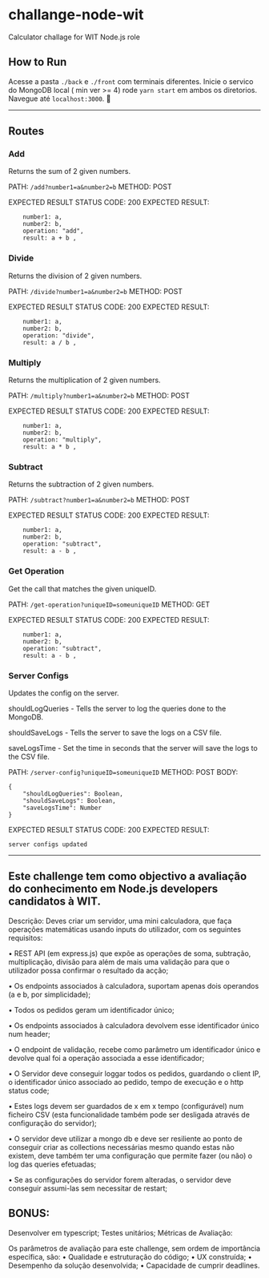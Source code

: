 # challange-node-wit
Calculator challage for WIT Node.js role

## How to Run

Acesse a pasta `./back` e `./front` com terminais diferentes. 
Inicie o servico do MongoDB local ( min ver >= 4)
rode `yarn start` em ambos os diretorios. 
Navegue até `localhost:3000`. :tada:

---

## Routes

### Add
Returns the sum of 2 given numbers.

PATH: `/add?number1=a&number2=b`
METHOD: POST

EXPECTED RESULT STATUS CODE: 200
EXPECTED RESULT: 
``` uniqueId: uuid,
    number1: a,
    number2: b,
    operation: "add",
    result: a + b ,
```

### Divide
Returns the division of 2 given numbers.

PATH: `/divide?number1=a&number2=b`
METHOD: POST

EXPECTED RESULT STATUS CODE: 200
EXPECTED RESULT: 
``` uniqueId: uuid,
    number1: a,
    number2: b,
    operation: "divide",
    result: a / b ,
```

### Multiply
Returns the multiplication of 2 given numbers.


PATH: `/multiply?number1=a&number2=b`
METHOD: POST

EXPECTED RESULT STATUS CODE: 200
EXPECTED RESULT: 
``` uniqueId: uuid,
    number1: a,
    number2: b,
    operation: "multiply",
    result: a * b ,
```

### Subtract
Returns the subtraction of 2 given numbers.


PATH: `/subtract?number1=a&number2=b`
METHOD: POST

EXPECTED RESULT STATUS CODE: 200
EXPECTED RESULT: 
``` uniqueId: uuid,
    number1: a,
    number2: b,
    operation: "subtract",
    result: a - b ,
```

### Get Operation
Get the call that matches the given uniqueID.


PATH: `/get-operation?uniqueID=someuniqueID`
METHOD: GET

EXPECTED RESULT STATUS CODE: 200
EXPECTED RESULT: 
``` uniqueId: uuid,
    number1: a,
    number2: b,
    operation: "subtract",
    result: a - b ,
```

### Server Configs
Updates the config on the server.

shouldLogQueries - Tells the server to log the queries done to the MongoDB.

shouldSaveLogs - Tells the server to save the logs on a CSV file.

saveLogsTime - Set the time in seconds that the server will save the logs to the CSV file.

PATH: `/server-config?uniqueID=someuniqueID`
METHOD: POST
BODY: 
```
{
    "shouldLogQueries": Boolean,
    "shouldSaveLogs": Boolean,
    "saveLogsTime": Number
}
```
EXPECTED RESULT STATUS CODE: 200
EXPECTED RESULT: 
```
server configs updated
```

---

## Este challenge tem como objectivo a avaliação do conhecimento em Node.js developers candidatos à WIT.


Descrição:
Deves criar um servidor, uma mini calculadora, que faça operações matemáticas usando inputs do utilizador,
com os seguintes requisitos:

• REST API (em express.js) que expõe as operações de soma, subtração, multiplicação, divisão para além
de mais uma validação para que o utilizador possa confirmar o resultado da acção;

• Os endpoints associados à calculadora, suportam apenas dois operandos (a e b, por simplicidade);

• Todos os pedidos geram um identificador único;

• Os endpoints associados à calculadora devolvem esse identificador único num header;

• O endpoint de validação, recebe como parâmetro um identificador único e devolve qual foi a operação
associada a esse identificador;

• O Servidor deve conseguir loggar todos os pedidos, guardando o client IP, o identificador único associado
ao pedido, tempo de execução e o http status code;

• Estes logs devem ser guardados de x em x tempo (configurável) num ficheiro CSV (esta funcionalidade
também pode ser desligada através de configuração do servidor);

• O servidor deve utilizar a mongo db e deve ser resiliente ao ponto de conseguir criar as collections
necessárias mesmo quando estas não existem, deve também ter uma configuração que permite fazer (ou
não) o log das queries efetuadas;

• Se as configurações do servidor forem alteradas, o servidor deve conseguir assumi-las sem necessitar de
restart;


## BONUS:
Desenvolver em typescript;
Testes unitários;
Métricas de Avaliação:


Os parâmetros de avaliação para este challenge, sem ordem de importância específica, são:
• Qualidade e estruturação do código;
• UX construída;
• Desempenho da solução desenvolvida;
• Capacidade de cumprir deadlines.
